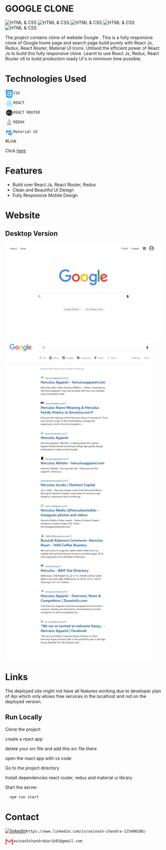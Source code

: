 # **GOOGLE CLONE**
![HTML & CSS](https://img.shields.io/badge/React%20Js-v18.2.0-red)
![HTML & CSS](https://img.shields.io/badge/React%20Router-v6.4-green)
![HTML & CSS](https://img.shields.io/badge/HTML-CSS-blue)
![HTML & CSS](https://img.shields.io/badge/Redux-Redux%20Toolkit-purple)
![HTML & CSS](https://img.shields.io/badge/MuI-npm-orange)

The project contains clone of website Google . This is a fully responsive clone of Google home page and search page build purely with React Js, Redux, React Router, Material UI Icons. Utilised the efficient power of React Js to build this fully responsive clone. Learnt to use React Js, Redux, React Router v6 to build production ready UI's in minimum time possible.


# Technologies Used
<img align="left" alt="React Js" width="26px" src="./google-image/readmeAssets/css-3.png" /> `CSS`


<img align="left" alt="React Js" width="26px" src="./google-image/readmeAssets/logo512.png" /> `REACT`


<img align="left" alt="REACT ROUTER" width="26px" src="./google-image/readmeAssets/router.png" /> `REACT ROUTER`


<img align="left" alt="REDUX" width="26px" src="./google-image/readmeAssets/Redux.png" /> `REDUX`


<img align="left" alt="REDUX" width="26px" src="./google-image/readmeAssets/material_ui.png" /> `Material UI`

#Link

Click [here](https://harmonious-starship-f62e08.netlify.app/)
# Features
 - Build over React Js, React Router, Redux
 - Clean and Beautiful UI Design
 - Fully Responsive Mobile Design
 # Website
 ## Desktop Version
 ![](google-image/Screenshots/1.png)
 ![](google-image/Screenshots/2.png)
 # Links
 The deployed site might not have all features working due to developer plan of Api which only allows free services in the localhost and not on the deployed version.
 ## Run Locally

Clone the project

create a react app

delete your src file and add this src file there

open the react app with vs code

Go to the project directory

Install dependencies react router, redux and material ui library

Start the server

```bash
  npm run start
```
 # Contact
 [![linkedin](https://img.shields.io/badge/linkedin-0A66C2?style=for-the-badge&logo=linkedin&logoColor=white)](https://www.linkedin.com/in/avinash-chandra-12540020b/)`https://www.linkedin.com/in/avinash-chandra-12540020b/`
 
 
<img align="left" alt="gmail" width="26px" src="./google-image/readmeAssets/gmail.webp" /> `avinashchandrabarik01@gmail.com`
